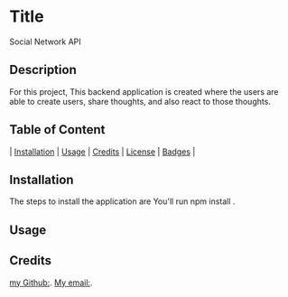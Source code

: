 # Title
  Social Network API 

 ## Description
 For this project, This backend application is created where the users are able to create users, share thoughts, and also react to those thoughts.

 ## Table of Content
 | [Installation](#installation) |
 [Usage](#usage) |
 [Credits](#credits) |
 [License](#license) |
 [Badges](#badges) |

 ## Installation
 The steps to install the application are You'll run npm install .

 ## Usage
 

 ## Credits
 [my Github:](https://www.github.com/Grady253).
 [My email:](mailto:grady.andre2@gmail.com).


